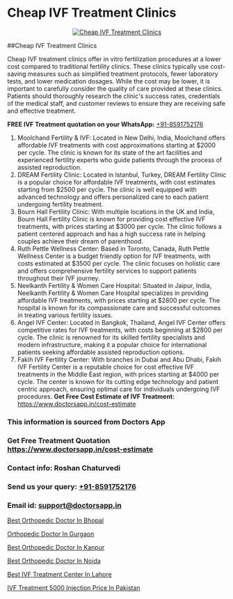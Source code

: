 # Cheap IVF Treatment Clinics

<p align="center">
  <a href="https://doctorsapp.in/treatment/ivf-treatment">
    <img src="https://doctorsapp.co.in/uploads/treatment_image/ICSI.jpg" alt="Cheap IVF Treatment Clinics">
  </a>
</p>
##Cheap IVF Treatment Clinics

Cheap IVF treatment clinics offer in vitro fertilization procedures at a lower cost compared to traditional fertility clinics. These clinics typically use cost-saving measures such as simplified treatment protocols, fewer laboratory tests, and lower medication dosages. While the cost may be lower, it is important to carefully consider the quality of care provided at these clinics. Patients should thoroughly research the clinic's success rates, credentials of the medical staff, and customer reviews to ensure they are receiving safe and effective treatment.

**FREE IVF Treatment quotation on your WhatsApp:**  [+91-8591752176](https://api.whatsapp.com/send?phone=8591752176)

1) Moolchand Fertility & IVF: Located in New Delhi, India, Moolchand offers affordable IVF treatments with cost approximations starting at $2000 per cycle. The clinic is known for its state of the art facilities and experienced fertility experts who guide patients through the process of assisted reproduction.
2) DREAM Fertility Clinic: Located in Istanbul, Turkey, DREAM Fertility Clinic is a popular choice for affordable IVF treatments, with cost estimates starting from $2500 per cycle. The clinic is well equipped with advanced technology and offers personalized care to each patient undergoing fertility treatment.
3) Bourn Hall Fertility Clinic: With multiple locations in the UK and India, Bourn Hall Fertility Clinic is known for providing cost effective IVF treatments, with prices starting at $3000 per cycle. The clinic follows a patient centered approach and has a high success rate in helping couples achieve their dream of parenthood.
4) Ruth Pettle Wellness Center: Based in Toronto, Canada, Ruth Pettle Wellness Center is a budget friendly option for IVF treatments, with costs estimated at $3500 per cycle. The clinic focuses on holistic care and offers comprehensive fertility services to support patients throughout their IVF journey.
5) Neelkanth Fertility & Women Care Hospital: Situated in Jaipur, India, Neelkanth Fertility & Women Care Hospital specializes in providing affordable IVF treatments, with prices starting at $2800 per cycle. The hospital is known for its compassionate care and successful outcomes in treating various fertility issues.
6) Angel IVF Center: Located in Bangkok, Thailand, Angel IVF Center offers competitive rates for IVF treatments, with costs beginning at $2800 per cycle. The clinic is renowned for its skilled fertility specialists and modern infrastructure, making it a popular choice for international patients seeking affordable assisted reproduction options.
7) Fakih IVF Fertility Center: With branches in Dubai and Abu Dhabi, Fakih IVF Fertility Center is a reputable choice for cost effective IVF treatments in the Middle East region, with prices starting at $4000 per cycle. The center is known for its cutting edge technology and patient centric approach, ensuring optimal care for individuals undergoing IVF procedures.
**Get Free Cost Estimate of IVF Treatment:** https://www.doctorsapp.in/cost-estimate

### This information is sourced from Doctors App 
### Get Free Treatment Quotation https://www.doctorsapp.in/cost-estimate
### Contact info: Roshan Chaturvedi 
### Send us your query: [+91-8591752176](https://api.whatsapp.com/send?phone=8591752176) 
### Email id: support@doctorsapp.in

[Best Orthopedic Doctor In Bhopal](https://www.linkedin.com/pulse/best-orthopedic-doctor-bhopal-doctorsapp-rajshahi-ntwoe?trackingId=oUFeE6WsqCBeEph1k%2B8%2Fbw%3D%3D&lipi=urn%3Ali%3Apage%3Ad_flagship3_company_admin%3BtGKQvLKET%2FOkWlJl4W0MBA%3D%3D)

[Orthopedic Doctor In Gurgaon](https://www.linkedin.com/pulse/orthopedic-doctor-gurgaon-doctorsapp-dhaka-f1x1e?trackingId=o48%2Fe7uKVNS4ILxItDOLVg%3D%3D&lipi=urn%3Ali%3Apage%3Ad_flagship3_company_admin%3Bo%2BosOGJBSO63YocmsfjAZA%3D%3D)

[Best Orthopedic Doctor In Kanpur](https://medium.com/@vimalrana22/best-orthopedic-doctor-in-kanpur-29a81a7eb859)

[Best Orthopedic Doctor In Noida](https://medium.com/@vimalrana22/best-orthopedic-doctor-in-noida-5fe7448c5c3c)

[Best IVF Treatment Center In Lahore](https://doctors-apps.github.io/doctorsapp/best-ivf-treatment-center-in-lahore)

[IVF Treatment 5000 Injection Price In Pakistan](https://doctors-apps.github.io/doctorsapp/ivf-treatment-5000-injection-price-in-pakistan)

